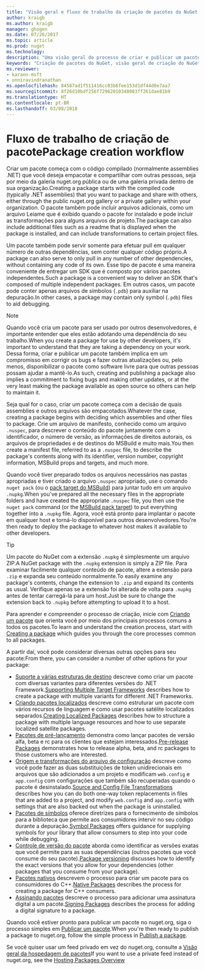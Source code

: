 ```yaml
---
title: "Visão geral e fluxo de trabalho da criação de pacotes do NuGet | Microsoft Docs"
author: kraigb
ms.author: kraigb
manager: ghogen
ms.date: 07/26/2017
ms.topic: article
ms.prod: nuget
ms.technology: 
description: "Uma visão geral do processo de criar e publicar um pacote do NuGet, com links para outras partes específicas do processo."
keywords: "Criação de pacotes do NuGet, visão geral de criação do NuGet, fluxo de trabalho de criação do NuGet, fluxo de trabalho de criação de pacote, visão geral de criação de pacote."
ms.reviewer:
- karann-msft
- unniravindranathan
ms.openlocfilehash: 84587ad1f511416cc03b6fee153d1df44d0e7aa7
ms.sourcegitcommit: 8f26d10bdf256f72962010348083ff261dae81b9
ms.translationtype: HT
ms.contentlocale: pt-BR
ms.lasthandoff: 03/08/2018
---
```

# <a name="package-creation-workflow"></a><span data-ttu-id="2892e-104">Fluxo de trabalho de criação de pacote</span><span class="sxs-lookup"><span data-stu-id="2892e-104">Package creation workflow</span></span>

<span data-ttu-id="2892e-105">Criar um pacote começa com o código compilado (normalmente assemblies .NET) que você deseja empacotar e compartilhar com outras pessoas, seja por meio da galeria nuget.org pública ou de uma galeria privada dentro de sua organização.</span><span class="sxs-lookup"><span data-stu-id="2892e-105">Creating a package starts with the compiled code (typically .NET assemblies) that you want to package and share with others, either through the public nuget.org gallery or a private gallery within your organization.</span></span> <span data-ttu-id="2892e-106">O pacote também pode incluir arquivos adicionais, como um arquivo Leiame que é exibido quando o pacote for instalado e pode incluir as transformações para alguns arquivos de projeto.</span><span class="sxs-lookup"><span data-stu-id="2892e-106">The package can also include additional files such as a readme that is displayed when the package is installed, and can include transformations to certain project files.</span></span>

<span data-ttu-id="2892e-107">Um pacote também pode servir somente para efetuar pull em qualquer número de outras dependências, sem conter qualquer código próprio.</span><span class="sxs-lookup"><span data-stu-id="2892e-107">A package can also serve to only pull in any number of other dependencies, without containing any code of its own.</span></span> <span data-ttu-id="2892e-108">Esse tipo de pacote é uma maneira conveniente de entregar um SDK que é composto por vários pacotes independentes.</span><span class="sxs-lookup"><span data-stu-id="2892e-108">Such a package is a convenient way to deliver an SDK that's composed of multiple independent packages.</span></span> <span data-ttu-id="2892e-109">Em outros casos, um pacote pode conter apenas arquivos de símbolos (`.pdb`) para auxiliar na depuração.</span><span class="sxs-lookup"><span data-stu-id="2892e-109">In other cases, a package may contain only symbol (`.pdb`) files to aid debugging.</span></span>

> [!Note]
> <span data-ttu-id="2892e-110">Quando você cria um pacote para ser usado por outros desenvolvedores, é importante entender que eles estão adotando uma dependência do seu trabalho.</span><span class="sxs-lookup"><span data-stu-id="2892e-110">When you create a package for use by other developers, it's important to understand that they are taking a dependency on your work.</span></span> <span data-ttu-id="2892e-111">Dessa forma, criar e publicar um pacote também implica em um compromisso em corrigir os bugs e fazer outras atualizações ou, pelo menos, disponibilizar o pacote como software livre para que outras pessoas possam ajudar a mantê-lo.</span><span class="sxs-lookup"><span data-stu-id="2892e-111">As such, creating and publishing a package also implies a commitment to fixing bugs and making other updates, or at the very least making the package available as open source so others can help to maintain it.</span></span>

<span data-ttu-id="2892e-112">Seja qual for o caso, criar um pacote começa com a decisão de quais assemblies e outros arquivos são empacotados.</span><span class="sxs-lookup"><span data-stu-id="2892e-112">Whatever the case, creating a package begins with deciding which assemblies and other files to package.</span></span> <span data-ttu-id="2892e-113">Crie um arquivo de manifesto, conhecido como um arquivo `.nuspec`, para descrever o conteúdo do pacote juntamente com o identificador, o número de versão, as informações de direitos autorais, os arquivos de propriedades e de destinos do MSBuild e muito mais.</span><span class="sxs-lookup"><span data-stu-id="2892e-113">You then create a manifest file, referred to as a `.nuspec` file, to describe the package's contents along with its identifier, version number, copyright information, MSBuild props and targets, and much more.</span></span>

<span data-ttu-id="2892e-114">Quando você tiver preparado todos os arquivos necessários nas pastas apropriadas e tiver criado o arquivo `.nuspec` apropriado, use o comando `nuget pack` (ou o [pack target do MSBuild](../reference/msbuild-targets.md)) para juntar tudo em um arquivo `.nupkg`.</span><span class="sxs-lookup"><span data-stu-id="2892e-114">When you've prepared all the necessary files in the appropriate folders and have created the appropriate `.nuspec` file, you then use the `nuget pack` command (or the [MSBuild pack target](../reference/msbuild-targets.md)) to put everything together into a `.nupkg` file.</span></span> <span data-ttu-id="2892e-115">Agora, você está pronto para implantar o pacote em qualquer host e torná-lo disponível para outros desenvolvedores.</span><span class="sxs-lookup"><span data-stu-id="2892e-115">You're then ready to deploy the package to whatever host makes it available to other developers.</span></span>

> [!Tip]
> <span data-ttu-id="2892e-116">Um pacote do NuGet com a extensão `.nupkg` é simplesmente um arquivo ZIP.</span><span class="sxs-lookup"><span data-stu-id="2892e-116">A NuGet package with the `.nupkg` extension is simply a ZIP file.</span></span> <span data-ttu-id="2892e-117">Para examinar facilmente qualquer conteúdo de pacote, altere a extensão para `.zip` e expanda seu conteúdo normalmente.</span><span class="sxs-lookup"><span data-stu-id="2892e-117">To easily examine any package's contents, change the extension to `.zip` and expand its contents as usual.</span></span> <span data-ttu-id="2892e-118">Verifique apenas se a extensão foi alterada de volta para `.nupkg` antes de tentar carregá-la para um host.</span><span class="sxs-lookup"><span data-stu-id="2892e-118">Just be sure to change the extension back to `.nupkg` before attempting to upload it to a host.</span></span>

<span data-ttu-id="2892e-119">Para aprender e compreender o processo de criação, inicie com [Criando um pacote](../create-packages/creating-a-package.md) que orienta você por meio dos principais processos comuns a todos os pacotes.</span><span class="sxs-lookup"><span data-stu-id="2892e-119">To learn and understand the creation process, start with [Creating a package](../create-packages/creating-a-package.md) which guides you through the core processes common to all packages.</span></span>

<span data-ttu-id="2892e-120">A partir daí, você pode considerar diversas outras opções para seu pacote:</span><span class="sxs-lookup"><span data-stu-id="2892e-120">From there, you can consider a number of other options for your package:</span></span>

- <span data-ttu-id="2892e-121">[Suporte a várias estruturas de destino](../create-packages/supporting-multiple-target-frameworks.md) descreve como criar um pacote com diversas variantes para diferentes versões do .NET Framework.</span><span class="sxs-lookup"><span data-stu-id="2892e-121">[Supporting Multiple Target Frameworks](../create-packages/supporting-multiple-target-frameworks.md) describes how to create a package with multiple variants for different .NET Frameworks.</span></span>
- <span data-ttu-id="2892e-122">[Criando pacotes localizados](../create-packages/creating-localized-packages.md) descreve como estruturar um pacote com vários recursos de linguagem e como usar pacotes satélite localizados separados.</span><span class="sxs-lookup"><span data-stu-id="2892e-122">[Creating Localized Packages](../create-packages/creating-localized-packages.md) describes how to structure a package with multiple language resources and how to use separate localized satellite packages.</span></span>
- <span data-ttu-id="2892e-123">[Pacotes de pré-lançamento](../create-packages/prerelease-packages.md) demonstra como lançar pacotes de versão alfa, beta e rc para os clientes que estejam interessados.</span><span class="sxs-lookup"><span data-stu-id="2892e-123">[Pre-release Packages](../create-packages/prerelease-packages.md) demonstrates how to release alpha, beta, and rc packages to those customers who are interested.</span></span>
- <span data-ttu-id="2892e-124">[Origem e transformações do arquivo de configuração](../create-packages/source-and-config-file-transformations.md) descreve como você pode fazer as duas substituições de token unidirecionais em arquivos que são adicionados a um projeto e modificam `web.config` e `app.config` com configurações que também são recuperadas quando o pacote é desinstalado.</span><span class="sxs-lookup"><span data-stu-id="2892e-124">[Source and Config File Transformations](../create-packages/source-and-config-file-transformations.md) describes how you can do both one-way token replacements in files that are added to a project, and modify `web.config` and `app.config` with settings that are also backed out when the package is uninstalled.</span></span>
- <span data-ttu-id="2892e-125">[Pacotes de símbolos](../create-packages/symbol-packages.md) oferece diretrizes para o fornecimento de símbolos para a biblioteca que permite aos consumidores intervir no seu código durante a depuração.</span><span class="sxs-lookup"><span data-stu-id="2892e-125">[Symbol Packages](../create-packages/symbol-packages.md) offers guidance for supplying symbols for your library that allow consumers to step into your code while debugging.</span></span>
- <span data-ttu-id="2892e-126">[Controle de versão do pacote](../reference/package-versioning.md) aborda como identificar as versões exatas que você permite para as suas dependências (outros pacotes que você consume do seu pacote).</span><span class="sxs-lookup"><span data-stu-id="2892e-126">[Package versioning](../reference/package-versioning.md) discusses how to identify the exact versions that you allow for your dependencies (other packages that you consume from your package).</span></span>
- <span data-ttu-id="2892e-127">[Pacotes nativos](../create-packages/native-packages.md) descrevem o processo para criar um pacote para os consumidores do C++.</span><span class="sxs-lookup"><span data-stu-id="2892e-127">[Native Packages](../create-packages/native-packages.md) describes the process for creating a package for C++ consumers.</span></span>
- <span data-ttu-id="2892e-128">[Assinando pacotes](../create-packages/sign-a-package.md) descreve o processo para adicionar uma assinatura digital a um pacote.</span><span class="sxs-lookup"><span data-stu-id="2892e-128">[Signing Packages](../create-packages/sign-a-package.md) describes the process for adding a digital signature to a package.</span></span>

<span data-ttu-id="2892e-129">Quando você estiver pronto para publicar um pacote no nuget.org, siga o processo simples em [Publicar um pacote](../create-packages/publish-a-package.md).</span><span class="sxs-lookup"><span data-stu-id="2892e-129">When you're then ready to publish a package to nuget.org, follow the simple process in [Publish a package](../create-packages/publish-a-package.md).</span></span>

<span data-ttu-id="2892e-130">Se você quiser usar um feed privado em vez do nuget.org, consulte a [Visão geral da hospedagem de pacotes](../hosting-packages/overview.md)</span><span class="sxs-lookup"><span data-stu-id="2892e-130">If you want to use a private feed instead of nuget.org, see the [Hosting Packages Overview](../hosting-packages/overview.md)</span></span>
